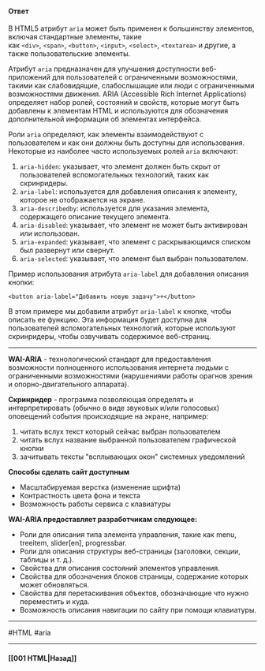 #### Ответ

В HTML5 атрибут `aria` может быть применен к большинству элементов, включая стандартные элементы, такие как `<div>`, `<span>`, `<button>`, `<input>`, `<select>`, `<textarea>` и другие, а также пользовательские элементы.

Атрибут `aria` предназначен для улучшения доступности веб-приложений для пользователей с ограниченными возможностями, такими как слабовидящие, слабослышащие или люди с ограниченными возможностями движения. ARIA (Accessible Rich Internet Applications) определяет набор ролей, состояний и свойств, которые могут быть добавлены к элементам HTML и используются для обозначения дополнительной информации об элементах интерфейса.

Роли `aria` определяют, как элементы взаимодействуют с пользователем и как они должны быть доступны для использования. Некоторые из наиболее часто используемых ролей `aria` включают:

1. `aria-hidden`: указывает, что элемент должен быть скрыт от пользователей вспомогательных технологий, таких как скринридеры.
2. `aria-label`: используется для добавления описания к элементу, которое не отображается на экране.
3. `aria-describedby`: используется для указания элемента, содержащего описание текущего элемента.
4. `aria-disabled`: указывает, что элемент не может быть активирован или использован.
5. `aria-expanded`: указывает, что элемент с раскрывающимся списком был развернут или свернут.
6. `aria-selected`: указывает, что элемент был выбран пользователем.

Пример использования атрибута `aria-label` для добавления описания кнопки:

```
<button aria-label="Добавить новую задачу">+</button>
```

В этом примере мы добавили атрибут `aria-label` к кнопке, чтобы описать ее функцию. Эта информация будет доступна для пользователей вспомогательных технологий, которые используют скринридеры, чтобы озвучивать содержимое веб-страниц.

___

**WAI-ARIA** - технологический стандарт для предоставления возможности полноценного использования интернета людьми с ограниченными возможностями (нарушениями работы орагнов зрения и опорно-двигательного аппарата).

**Скринридер** - программа позволяющая определять и интерпретировать (обычно в виде звуковых и/или голосовых) оповещений события происходящие на экране, например:

1. читать вслух текст который сейчас выбран пользователем
2. читать вслух название выбранной пользователем графической кнопки
3. зачитывать тексты "всплывающих окон" системных уведомлений

**Способы сделать сайт доступным**

- Масштабируемая верстка (изменение шрифта)
- Контрастность цвета фона и текста
- Возможность работы сервиса с клавиатуры

**WAI-ARIA предоставляет разработчикам следующее:**

- Роли для описания типа элемента управления, такие как menu, treeitem, slider[en], progressbar.
- Роли для описания структуры веб-страницы (заголовки, секции, таблицы и т. д.).
- Свойства для описания состояний элементов управления.
- Свойства для обозначения блоков страницы, содержание которых может обновляться.
- Свойства для перетаскивания объектов, обозначающие что нужно переместить и куда.
- Возможность описания навигации по сайту при помощи клавиатуры.

___
#HTML #aria

___

#### [[001 HTML|Назад]]